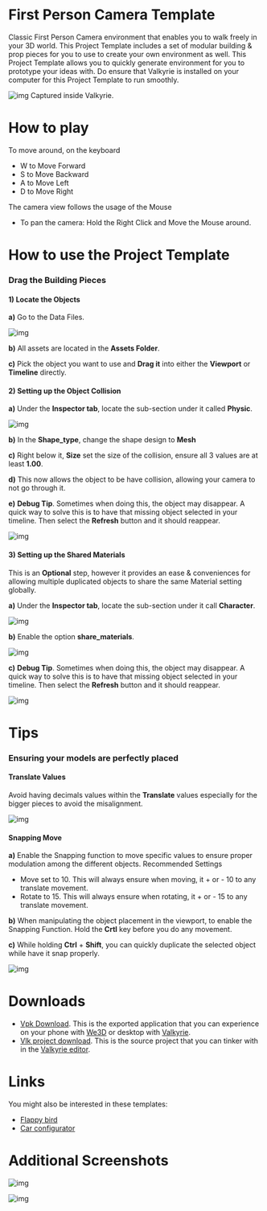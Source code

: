 # First Person Camera Template

Classic First Person Camera environment that enables you to walk freely in your 3D world. This Project Template includes a set of modular building & prop pieces for you to use to create your own environment as well. 
This Project Template allows you to quickly generate environment for you to prototype your ideas with. 
Do ensure that Valkyrie is installed on your computer for this Project Template to run smoothly. 

![img](https://cdn2.talansoft.com/ftp/img/first_person_camera/01_ingame_03.png)
Captured inside Valkyrie. 

# How to play

To move around, on the keyboard
- W to Move Forward
- S to Move Backward
- A to Move Left
- D to Move Right

The camera view follows the usage of the Mouse
- To pan the camera: Hold the Right Click and Move the Mouse around.


# How to use the Project Template

### Drag the Building Pieces 

#### 1) Locate the Objects 
**a)** Go to the Data Files.
 
![img](https://cdn2.talansoft.com/ftp/img/first_person_camera/02_datalogo.PNG)
 
**b)** All assets are located in the **Assets Folder**.
 
**c)** Pick the object you want to use and **Drag it** into either the **Viewport** or **Timeline** directly.


#### 2) Setting up the Object Collision
**a)** Under the **Inspector tab**, locate the sub-section under it called **Physic**. 

![img](https://cdn2.talansoft.com/ftp/img/first_person_camera/03_physic_tab.PNG)

**b)** In the **Shape_type**, change the shape design to **Mesh**

**c)** Right below it, **Size** set the size of the collision, ensure all 3 values are at least **1.00**. 

**d)** This now allows the object to be have collision, allowing your camera to not go through it.

**e)** **Debug Tip**. Sometimes when doing this, the object may disappear. A quick way to solve this is to have that missing object selected in your timeline. Then select the **Refresh** button and it should reappear.  

![img](https://cdn2.talansoft.com/ftp/img/first_person_camera/04_refresh.PNG)

#### 3) Setting up the Shared Materials
This is an **Optional** step, however it provides an ease & conveniences for allowing multiple duplicated objects to share the same Material setting globally. 

**a)** Under the **Inspector tab**, locate the sub-section under it call **Character**. 

![img](https://cdn2.talansoft.com/ftp/img/first_person_camera/05_character_tab.PNG)

**b)** Enable the option **share_materials**. 

![img](https://cdn2.talansoft.com/ftp/img/first_person_camera/06_shared_material.PNG) 

**c)** **Debug Tip**. Sometimes when doing this, the object may disappear. A quick way to solve this is to have that missing object selected in your timeline. Then select the **Refresh** button and it should reappear.  

![img](https://cdn2.talansoft.com/ftp/img/first_person_camera/04_refresh.PNG)

# Tips

### Ensuring your models are perfectly placed 

#### Translate Values
Avoid having decimals values within the **Translate** values especially for the bigger pieces to avoid the misalignment. 

![img](https://cdn2.talansoft.com/ftp/img/first_person_camera/07_transform.PNG)

#### Snapping Move   
**a)** Enable the Snapping function to move specific values to ensure proper modulation among the different objects. 
Recommended Settings 
*  Move set to 10. This will always ensure when moving, it + or - 10 to any translate movement.
*  Rotate to 15. This will always ensure when rotating, it + or - 15 to any translate movement.

**b)** When manipulating the object placement in the viewport, to enable the Snapping Function. Hold the **Crtl** key before you do any movement. 

**c)** While holding **Ctrl** + **Shift**, you can quickly duplicate the selected object while have it snap properly. 

![img](https://cdn2.talansoft.com/ftp/img/first_person_camera/08_snapmenu.PNG)

# Downloads

- [Vpk Download](https://cdn2.talansoft.com/ftp/samples/FirstPersonCamera-Sample-V03.vpk). This is the exported application that you can experience on your phone with [We3D](/vlk/downloads#we3d) or desktop with [Valkyrie](/vlk/downloads#vlk).
- [Vlk project download](https://cdn2.talansoft.com/ftp/samples/FirstPersonCamera-Sample-V03.zip). This is the source project that you can tinker with in the [Valkyrie editor](/vlk/downloads#vlk).

# Links

You might also be interested in these templates:
- [Flappy bird](./flappy-bird)
- [Car configurator](./Car-Configurator)

# Additional Screenshots 
![img](https://cdn2.talansoft.com/ftp/img/first_person_camera/09_ingame_01.png)

![img](https://cdn2.talansoft.com/ftp/img/first_person_camera/10_ingame02_01.png)